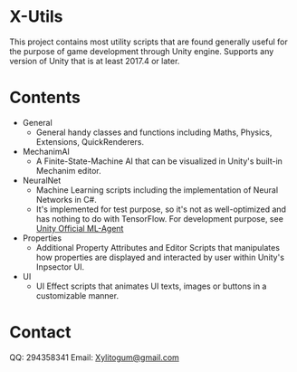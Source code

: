 # X-Utils
This project contains most utility scripts that are found generally useful for the purpose of game development through Unity engine.
Supports any version of Unity that is at least 2017.4 or later.

# Contents
- General
  - General handy classes and functions including Maths, Physics, Extensions, QuickRenderers.
- MechanimAI
  - A Finite-State-Machine AI that can be visualized in Unity's built-in Mechanim editor.
- NeuralNet
  - Machine Learning scripts including the implementation of Neural Networks in C#.
  - It's implemented for test purpose, so it's not as well-optimized and has nothing to do with TensorFlow. For development purpose, see [Unity Official ML-Agent](https://github.com/Unity-Technologies/ml-agents)
- Properties
  - Additional Property Attributes and Editor Scripts that manipulates how properties are displayed and interacted by user within Unity's Inpsector UI.
- UI
  - UI Effect scripts that animates UI texts, images or buttons in a customizable manner.

# Contact
QQ: 294358341
Email: Xylitogum@gmail.com
